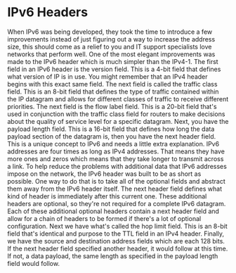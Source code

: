 # IPv6 Headers

When IPv6 was being developed, they took the time to introduce a few improvements instead of just figuring out a way to increase the address size, this should come as a relief to you and IT support specialists love networks that perform well. One of the most elegant improvements was made to the IPv6 header which is much simpler than the IPv4-1. The first field in an IPv6 header is the version field. This is a 4-bit field that defines what version of IP is in use. You might remember that an IPv4 header begins with this exact same field. The next field is called the traffic class field. This is an 8-bit field that defines the type of traffic contained within the IP datagram and allows for different classes of traffic to receive different priorities. The next field is the flow label field. This is a 20-bit field that's used in conjunction with the traffic class field for routers to make decisions about the quality of service level for a specific datagram. Next, you have the payload length field. This is a 16-bit field that defines how long the data payload section of the datagram is, then you have the next header field. This is a unique concept to IPv6 and needs a little extra explanation. IPv6 addresses are four times as long as IPv4 addresses. That means they have more ones and zeros which means that they take longer to transmit across a link. To help reduce the problems with additional data that IPv6 addresses impose on the network, the IPv6 header was built to be as short as possible. One way to do that is to take all of the optional fields and abstract them away from the IPv6 header itself. The next header field defines what kind of header is immediately after this current one. These additional headers are optional, so they're not required for a complete IPv6 datagram. Each of these additional optional headers contain a next header field and allow for a chain of headers to be formed if there's a lot of optional configuration. Next we have what's called the hop limit field. This is an 8-bit field that's identical and purpose to the TTL field in an IPv4 header. Finally, we have the source and destination address fields which are each 128 bits. If the next header field specified another header, it would follow at this time. If not, a data payload, the same length as specified in the payload length field would follow.
